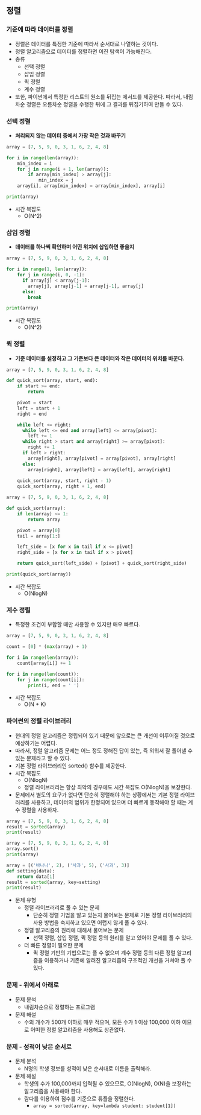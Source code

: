 ## 정렬
### 기준에 따라 데이터를 정렬
- 정렬은 데이터를 특정한 기준에 따라서 순서대로 나열하는 것이다.
- 정렬 알고리즘으로 데이터를 정렬하면 이진 탐색이 가능해진다.
- 종류
  - 선택 정렬
  - 삽입 정렬
  - 퀵 정렬
  - 계수 정렬
- 또한, 파이썬에서 특정한 리스트의 원소를 뒤집는 메서드를 제공한다. 따라서, 내림차순 정렬은 오름차순 정렬을 수행한 뒤에 그 결과를 뒤집기하여 만들 수 있다.

### 선택 정렬
- **처리되지 않는 데이터 중에서 가장 작은 것과 바꾸기**
```python
array = [7, 5, 9, 0, 3, 1, 6, 2, 4, 8]

for i in range(len(array)):
    min_index = i
    for j in range(i + 1, len(array)):
        if array[min_index] > array[j]:
            min_index = j
    array[i], array[min_index] = array[min_index], array[i]

print(array)
```
- 시간 복잡도
  - O(N^2)

### 삽입 정렬
- **데이터를 하나씩 확인하며 어떤 위치에 삽입하면 좋을지**
```python
array = [7, 5, 9, 0, 3, 1, 6, 2, 4, 8]

for i in range(1, len(array)):
    for j in range(i, 0, -1):
      if array[j] < array[j-1]:
        array[j], array[j-1] = array[j-1], array[j]
      else:
        break

print(array)
```
- 시간 복잡도
  - O(N^2)

### 퀵 정렬
- **기준 데이터를 설정하고 그 기준보다 큰 데이터와 작은 데이터의 위치를 바꾼다.**
```python
array = [7, 5, 9, 0, 3, 1, 6, 2, 4, 8]

def quick_sort(array, start, end):
    if start >= end:
        return

    pivot = start
    left = start + 1
    right = end

    while left <= right:
      while left <= end and array[left] <= array[pivot]:
        left += 1
      while right > start and array[right] >= array[pivot]:
        right += 1
      if left > right:
        array[right], array[pivot] = array[pivot], array[right]
      else:
        array[right], array[left] = array[left], array[right]
        
    quick_sort(array, start, right - 1)
    quick_sort(array, right + 1, end)
```
```python
array = [7, 5, 9, 0, 3, 1, 6, 2, 4, 8]

def quick_sort(array):
    if len(array) <= 1:
        return array

    pivot = array[0]
    tail = array[1:]

    left_side = [x for x in tail if x <= pivot]
    right_side = [x for x in tail if x > pivot]

    return quick_sort(left_side) + [pivot] + quick_sort(right_side)

print(quick_sort(array))
```
- 시간 복잡도
  - O(NlogN)

### 계수 정렬
- 특정한 조건이 부합할 때만 사용할 수 있지만 매우 빠르다.
```python
array = [7, 5, 9, 0, 3, 1, 6, 2, 4, 8]

count = [0] * (max(array) + 1)

for i in range(len(array)):
    count[array[i]] += 1

for i in range(len(count)):
    for j in range(count[i]):
        print(i, end = ' ')
```
- 시간 복잡도
  - O(N + K)

### 파이썬의 정렬 라이브러리
- 현대의 정렬 알고리즘은 정립되어 있기 때문에 앞으로는 큰 개선이 이루어질 것으로 예상하기는 어렵다.
- 따라서, 정렬 알고리즘 문제는 어느 정도 정해진 답이 있는, 즉 외워서 잘 풀어낼 수 있는 문제라고 할 수 있다.
- 기본 정렬 라이브러리인 sorted() 함수를 제공한다.
- 시간 복잡도
  - O(NlogN)
  - 정렬 라이브러리는 항상 최악의 경우에도 시간 복잡도 O(NlogN)을 보장한다.
- 문제에서 별도의 요구가 없다면 단순히 정렬해야 하는 상황에서는 기본 정렬 라이브러리를 사용하고, 데이터의 범위가 한정되어 있으며 더 빠르게 동작해야 할 때는 계수 정렬을 사용하자.
```python
array = [7, 5, 9, 0, 3, 1, 6, 2, 4, 8]
result = sorted(array)
print(result)
```

```python
array = [7, 5, 9, 0, 3, 1, 6, 2, 4, 8]
array.sort()
print(array)
```

```python
array = [('바나나', 2), ('사과', 5), ('사과', 3)]
def setting(data):
    return data[1]
result = sorted(array, key=setting)
print(result)
```

- 문제 유형
  - 정렬 라이브러리로 풀 수 있는 문제
    - 단순히 정렬 기법을 알고 있는지 물어보는 문제로 기본 정렬 라이브러리의 사용 방법을 숙지하고 있으면 어렵지 않게 풀 수 있다.
  - 정렬 알고리즘의 원리에 대해서 물어보는 문제
    - 선택 정렬, 삽입 정렬, 퀵 정렬 등의 원리를 알고 있어야 문제를 풀 수 있다.
  - 더 빠른 정렬이 필요한 문제
    - 퀵 정렬 기반의 기법으로는 풀 수 없으며 계수 정렬 등의 다른 정렬 알고리즘을 이용하거나 기존에 알려진 알고리즘의 구조적인 개선을 거쳐야 풀 수 있다.

### 문제 - 위에서 아래로
- 문제 분석
  - 내림차순으로 정렬하는 프로그램
- 문제 해설
  - 수의 개수가 500개 이하로 매우 적으며, 모든 수가 1 이상 100,000 이하 이므로 어떠한 정렬 알고리즘을 사용해도 상관없다.

### 문제 - 성적이 낮은 순서로
- 문제 분석
  - N명의 학생 정보를 성적이 낮은 순서대로 이름을 출력해라.
- 문제 해설
  - 학생의 수가 100,000까지 입력될 수 있으므로, O(NlogN), O(N)을 보장하는 알고리즘을 사용해야 한다.
  - 람다를 이용하여 점수를 기준으로 튜플을 정렬한다.
    - `array = sorted(array, key=lambda student: student[1])`